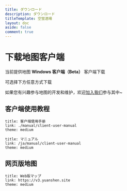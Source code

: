 ```yaml
---
title: ダウンロード
description: ダウンロード
titleTemplate: 空蛍酒場
layout: doc
aside: false
comment: true
---
```


# 下载地图客户端

当前提供地图 **Windows 客户端（Beta）** 客户端下载

可选择下方任意方式下载

<LinkGrid :items="downloadMethod" />

如果您有兴趣参与地图的开发和维护，欢迎[加入我们](./join.md)参与其中~

## 客户端使用教程

```card
title: 客户端使用手册
link: ./manual/client-user-manual
theme: medium
```

```card
title: マニュアル
link: /ja/manual/client-user-manual
theme: medium
```

## 网页版地图

```card
title: Web版マップ
link: https://v3.yuanshen.site
theme: medium
```

<script setup>
const downloadMethod = [
  { name: '加入社区', target: '_self', link: './community', icon: '/imgs/logo_256.png' },
  { name: '百度网盘', target: '_black', link: 'https://pan.baidu.com/s/1mrU_bkqcpcdjeKPUCzMNDQ?pwd=kyjg', icon: '/svg/baidu-drive.svg' 
  },
  { name: '夸克网盘', target: '_black', link: 'https://pan.quark.cn/s/fe8bb34c77bc', icon: '/svg/quark-drive.svg' 
  },
  { name: '天翼云盘', secondary: '访问码：exn0', target: '_black', link: 'https://cloud.189.cn/t/YF7Fj2zIRVbi', icon: '/svg/tianyi-drive.svg' 
  },
  { name: 'Google Drive', target: '_black', link: 'https://drive.google.com/drive/folders/1ade5zOu14oMIJlwaJd0qf-S_xdH9pkSa?usp=sharing', icon: 'i-logos-google-drive' }
]
</script>
